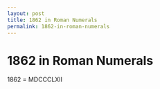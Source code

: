 ```yaml
---
layout: post
title: 1862 in Roman Numerals
permalink: 1862-in-roman-numerals
---
```


# 1862 in Roman Numerals

1862 = MDCCCLXII
